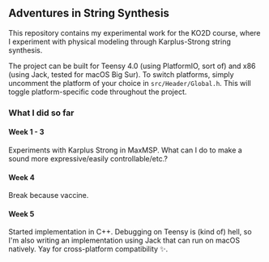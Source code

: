 ## Adventures in String Synthesis
This repository contains my experimental work for the KO2D course, where I experiment with physical modeling through Karplus-Strong string synthesis.

The project can be built for Teensy 4.0 (using PlatformIO, sort of) and x86 (using Jack, tested for macOS Big Sur). To switch platforms, simply uncomment the platform of your choice in `src/Header/Global.h`. This will toggle platform-specific code throughout the project.

### What I did so far
#### Week 1 - 3
Experiments with Karplus Strong in MaxMSP. What can I do to make a sound more expressive/easily controllable/etc.?
#### Week 4
Break because vaccine.
#### Week 5
Started implementation in C++. Debugging on Teensy is (kind of) hell, so I'm also writing an implementation using Jack that can run on macOS natively. Yay for cross-platform compatibility ✨.